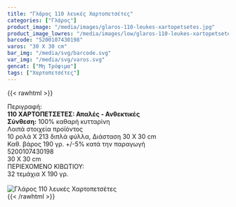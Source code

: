 ```yaml
---
title: "Γλάρος 110 λευκές Χαρτοπετσέτες"
categories: ["Γλάρος"]
product_image: "/media/images/glaros-110-leukes-xartopetsetes.jpg"
product_image_lowres: "/media/images/low/glaros-110-leukes-xartopetsetes.jpg"
barcode: "5200107430198"
varos: "30 Χ 30 cm"
bar_img: "/media/svg/barcode.svg"
var_img: "/media/svg/varos.svg"
gencat: ["Μη Τρόφιμα"]
tags: ["Χαρτοπετσέτες"]
---
```

{{< rawhtml >}}

<div class="sload198"><div class="product"><div id="sistatika">Περιγραφή:</div><div class="alltext"><b>110 ΧΑΡΤΟΠΕΤΣΕΤΕΣ: Απαλές - Ανθεκτικές</b><br><b>Σύνθεση:</b> 100% καθαρή κυτταρίνη<br></div><div id="loipa">Λοιπά στοιχεία προϊόντος</div><div class="alltext">10 ρολά Χ 213 διπλά φύλλα, Διάσταση 30 Χ 30 cm<br>Καθ. βάρος 190 γρ. +/-5% κατά την παραγωγή<br></div><div id="barcode"><div id="barimage1"></div><span id="bartext">5200107430198</span></div><div id="varos"><div id="dimimg"></div><span id="varostext">30 Χ 30 cm</span></div><div id="kivotio">ΠΕΡΙΕΧΟΜΕΝΟ ΚΙΒΩΤΙΟΥ:<br>32 τεμάχια Χ 190 γρ.</div><br><div class="pimg"><img alt="Γλάρος 110 λευκές Χαρτοπετσέτες" title="Γλάρος 110 λευκές Χαρτοπετσέτες" src="/media/images/glaros-110-leukes-xartopetsetes.jpg"></div></div></div>
{{< /rawhtml >}}


